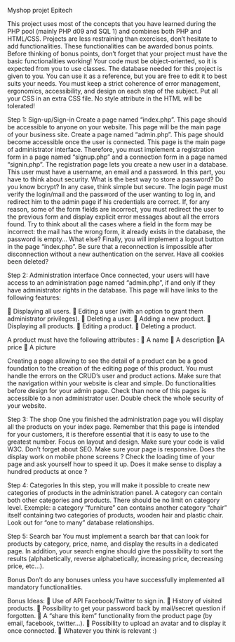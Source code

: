 Myshop projet Epitech


This project uses most of the concepts that you have learned during the PHP pool (mainly PHP d09 and
SQL 1) and combines both PHP and HTML/CSS.
Projects are less restraining than exercises, don’t hesitate to add functionalities. These functionalities can be
awarded bonus points. Before thinking of bonus points, don’t forget that your project must have the basic
functionalities working!
Your code must be object-oriented, so it is expected from you to use classes.
The database needed for this project is given to you. You can use it as a reference, but you are free to edit
it to best suits your needs.
You must keep a strict coherence of error management, ergonomics, accessibility, and
design on each step of the subject.
Put all your CSS in an extra CSS file. No style attribute in the HTML will be tolerated!


Step 1: Sign-up/Sign-in
Create a page named “index.php”. This page should be accessible to anyone on your website.
This page will be the main page of your business site.
Create a page named “admin.php”. This page should become accessible once the user is connected. This
page is the main page of administrator interface.
Therefore, you must implement a registration form in a page named “signup.php” and a connection form
in a page named “signin.php”.
The registration page lets you create a new user in a database. This user must have a username, an email
and a password.
In this part, you have to think about security. What is the best way to store a password?
Do you know bcrypt? In any case, think simple but secure.
The login page must verify the login/mail and the password of the user wanting to log in, and redirect him
to the admin page if his credentials are correct.
If, for any reason, some of the form fields are incorrect, you must redirect the user to the
previous form and display explicit error messages about all the errors found.
Try to think about all the cases where a field in the form may be incorrect: the mail has
the wrong form, it already exists in the database, the password is empty... What else?
Finally, you will implement a logout button in the page “index.php”.
Be sure that a reconnection is impossible after disconnection without a new authentication
on the server. Have all cookies been deleted?


Step 2: Administration interface
Once connected, your users will have access to an administration page named “admin.php”, if and only if
they have administrator rights in the database.
This page will have links to the following features:

 Displaying all users.
 Editing a user (with an option to grant them administrator privileges).
 Deleting a user.
 Adding a new product.
 Displaying all products.
 Editing a product.
 Deleting a product.

A product must have the following attributes :
 A name
 A description
 A price
 A picture

Creating a page allowing to see the detail of a product can be a good foundation to the
creation of the editing page of this product.
You must handle the errors on the CRUD’s user and product actions.
Make sure that the navigation within your website is clear and simple. Do functionalities
before design for your admin page.
Check than none of this pages is accessible to a non administrator user. Double check
the whole security of your website.

Step 3: The shop
One you finished the administration page you will display all the products on your index page.
Remember that this page is intended for your customers, it is therefore essential that it
is easy to use to the greatest number. Focus on layout and design.
Make sure your code is valid W3C.
Don’t forget about SEO.
Make sure your page is responsive. Does the display work on mobile phone screens ?
Check the loading time of your page and ask yourself how to speed it up. Does it make
sense to display a hundred products at once ?

Step 4: Categories
In this step, you will make it possible to create new categories of products in the administration panel.
A category can contain both other categories and products. There should be no limit on category level.
Exemple: a category “furniture” can contains another category “chair” itself containing two categories of
products, wooden hair and plastic chair.
Look out for “one to many” database relationships.

Step 5: Search bar
You must implement a search bar that can look for products by category, price, name, and display the results
in a dedicated page.
In addition, your search engine should give the possibility to sort the results (alphabetically, reverse alphabetically,
increasing price, decreasing price, etc...).

Bonus
Don’t do any bonuses unless you have successfully implemented all mandatory functionalities.

Bonus Ideas:
 Use of API Facebook/Twitter to sign in.
 History of visited products.
 Possibility to get your password back by mail/secret question if forgotten.
 A “share this item” functionality from the product page (by email, facebook, twitter...).
 Possibility to upload an avatar and to display it once connected.
 Whatever you think is relevant :)

